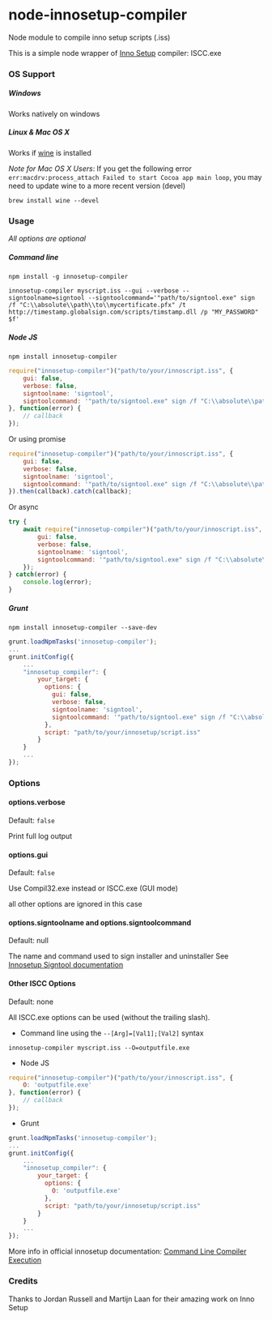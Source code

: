 node-innosetup-compiler
=======================

Node module to compile inno setup scripts (.iss)

This is a simple node wrapper of [Inno Setup](http://www.jrsoftware.org/isinfo.php) compiler: ISCC.exe

### OS Support

##### Windows

Works natively on windows

##### Linux & Mac OS X

Works if [wine](www.winehq.org) is installed

_Note for Mac OS X Users_:
If you get the following error `err:macdrv:process_attach Failed to start Cocoa app main loop`,
you may need to update wine to a more recent version (devel)
```
brew install wine --devel
```

### Usage

_All options are optional_

##### Command line

```shell
npm install -g innosetup-compiler
```

```shell
innosetup-compiler myscript.iss --gui --verbose --signtoolname=signtool --signtoolcommand='"path/to/signtool.exe" sign /f "C:\\absolute\\path\\to\\mycertificate.pfx" /t http://timestamp.globalsign.com/scripts/timstamp.dll /p "MY_PASSWORD" $f'
```

##### Node JS

```shell
npm install innosetup-compiler
```

```javascript
require("innosetup-compiler")("path/to/your/innoscript.iss", {
    gui: false,
    verbose: false,
    signtoolname: 'signtool',
    signtoolcommand: '"path/to/signtool.exe" sign /f "C:\\absolute\\path\\to\\mycertificate.pfx" /t http://timestamp.globalsign.com/scripts/timstamp.dll /p "MY_PASSWORD" $f'
}, function(error) {
    // callback
});
```

Or using promise
```javascript
require("innosetup-compiler")("path/to/your/innoscript.iss", {
    gui: false,
    verbose: false,
    signtoolname: 'signtool',
    signtoolcommand: '"path/to/signtool.exe" sign /f "C:\\absolute\\path\\to\\mycertificate.pfx" /t http://timestamp.globalsign.com/scripts/timstamp.dll /p "MY_PASSWORD" $f'
}).then(callback).catch(callback);
```

Or async
```javascript
try {
	await require("innosetup-compiler")("path/to/your/innoscript.iss", {
	    gui: false,
	    verbose: false,
	    signtoolname: 'signtool',
	    signtoolcommand: '"path/to/signtool.exe" sign /f "C:\\absolute\\path\\to\\mycertificate.pfx" /t http://timestamp.globalsign.com/scripts/timstamp.dll /p "MY_PASSWORD" $f'
	});
} catch(error) {
	console.log(error);
}
```

##### Grunt

```shell
npm install innosetup-compiler --save-dev
```

```javascript
grunt.loadNpmTasks('innosetup-compiler');
...
grunt.initConfig({
    ...
    "innosetup_compiler": {
        your_target: {
          options: {
            gui: false,
            verbose: false,
            signtoolname: 'signtool',
            signtoolcommand: '"path/to/signtool.exe" sign /f "C:\\absolute\\path\\to\\mycertificate.pfx" /t http://timestamp.globalsign.com/scripts/timstamp.dll /p "MY_PASSWORD" $f'
          },
          script: "path/to/your/innosetup/script.iss"
        }
    }
    ...
});
```

### Options

#### options.verbose
Default: `false`

Print full log output

#### options.gui
Default: `false`

Use Compil32.exe instead or ISCC.exe (GUI mode)

all other options are ignored in this case

#### options.signtoolname and options.signtoolcommand
Default: null

The name and command used to sign installer and uninstaller
See [Innosetup Signtool documentation](http://www.jrsoftware.org/ishelp/index.php?topic=setup_signtool)

#### Other ISCC Options
Default: none

All ISCC.exe options can be used (without the trailing slash).

- Command line using the `--[Arg]=[Val1];[Val2]` syntax
```shell
innosetup-compiler myscript.iss --O=outputfile.exe
```

- Node JS
```javascript
require("innosetup-compiler")("path/to/your/innoscript.iss", {
    O: 'outputfile.exe'
}, function(error) {
    // callback
});
```

- Grunt
```javascript
grunt.loadNpmTasks('innosetup-compiler');
...
grunt.initConfig({
    ...
    "innosetup_compiler": {
        your_target: {
          options: {
            O: 'outputfile.exe'
          },
          script: "path/to/your/innosetup/script.iss"
        }
    }
    ...
});
```

More info in official innosetup documentation: [Command Line Compiler Execution](http://www.jrsoftware.org/ishelp/index.php?topic=compilercmdline)

### Credits

Thanks to Jordan Russell and Martijn Laan for their amazing work on Inno Setup
